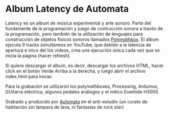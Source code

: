 # Album Latency de Automata

Latency es un album de música experimental y arte sonoro. Parte del fundamente de la programación y juego de contrucción sonora a través de la programación, pero también de la utilización de lenguajes para construcción de objetos físicos sonoros llamados [Polymathbox](https://polymathbox.wordpress.com/).  El album ejecuta 9 tracks simultáneos en YouTube, que debido a la latencia de apertura e inico del los videos, crea una ejecución única cada vez que se inicia la página (hacer refresh).

Si quiere descargar el album, es decir, descargar los archivos HTML, hacer click en el botón Verde Arriba a la derecha, y luego abrir el archivo index.html para iniciar.

Para la grabación se utilizaron los polymathboxes, Processing, Arduinos, GUitarra eléctrica, algunos pedales análogos y el mítico Eventide H3000.

Grabado y producido por [Automata](https://www.facebook.com/nuevoautomata/) en el anti-estudio (un curato de habitación sin lámpara de lava, ni fantasías de rock star)
